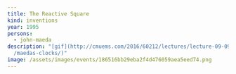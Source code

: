 ```yaml
---
title: The Reactive Square
kind: inventions
year: 1995
persons:
  - john-maeda
description: "[gif](http://cmuems.com/2016/60212/lectures/lecture-09-09b-clocks\
  /maedas-clocks/)"
image: /assets/images/events/186516bb29eba2f4d476059aea5eed74.png
---
```

